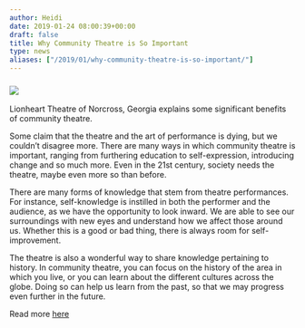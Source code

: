 ```yaml
---
author: Heidi
date: 2019-01-24 08:00:39+00:00
draft: false
title: Why Community Theatre is So Important
type: news
aliases: ["/2019/01/why-community-theatre-is-so-important/"]
---
```


### ![](https://ftwproductions.com/wp-content/uploads/2019/01/theatre-300x200.jpg)
Lionheart Theatre of Norcross, Georgia explains some significant benefits of community theatre.


Some claim that the theatre and the art of performance is dying, but we couldn’t disagree more. There are many ways in which community theatre is important, ranging from furthering education to self-expression, introducing change and so much more. Even in the 21st century, society needs the theatre, maybe even more so than before.

There are many forms of knowledge that stem from theatre performances. For instance, self-knowledge is instilled in both the performer and the audience, as we have the opportunity to look inward. We are able to see our surroundings with new eyes and understand how we affect those around us. Whether this is a good or bad thing, there is always room for self-improvement.

The theatre is also a wonderful way to share knowledge pertaining to history. In community theatre, you can focus on the history of the area in which you live, or you can learn about the different cultures across the globe. Doing so can help us learn from the past, so that we may progress even further in the future.

Read more [here](http://lionhearttheatre.org/why-community-theatre-is-so-important/)
